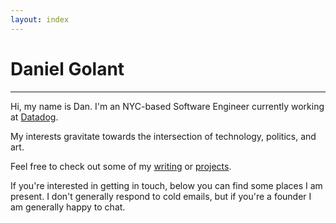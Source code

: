 ```yaml
---
layout: index
---
```


<h1>Daniel Golant</h1>
<hr>
<p>Hi, my name is Dan. I'm an NYC-based Software Engineer currently working at <a href="https://www.datadoghq.com/" class="link highlight-link">Datadog</a>.</p>
<p> My interests gravitate towards the intersection of technology, politics, and art.</p>
<p>Feel free to check out some of my <a href="https://www.thelog.farm" class="link highlight-link">writing</a> or <a href="./projects/index.html" class="link highlight-link">projects</a>.</p>
<p>If you're interested in getting in touch, below you can find some places I am present. I don't generally respond to cold emails, but if you're a founder I am generally happy to chat.</p>
